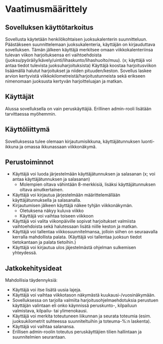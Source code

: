# Vaatimusmäärittely

## Sovelluksen käyttötarkoitus

Sovellusta käytetään henkilökohtaisen juoksukalenterin suunnitteluun. Päästäkseen suunnittelemaan juoksukalenteria, käyttäjän on kirjauduttava sovelluksen.
Tämän jälkeen käyttäjä merkitsee omaan viikkokalenteriinsa tulevan viikon harjoituksensa eri vaihtoehdoista (juoksu/pyöräily/kävely/uinti/lihaskunto/lihashuolto/muu).  (x; käyttäjä voi antaa tiedot tulevista juoksuharjoituksista)
Käyttäjä koostaa harjoitusviikon lisäämällä halutut harjoitukset ja niiden pituuden/keston. Sovellus laskee arvion kertyvistä viikkokilometreistä/harjoitustunneista sekä erikseen nimenomaan juoksusta kertyvän harjoitteluajan ja matkan. 

## Käyttäjät

Alussa sovelluksella on vain peruskäyttäjiä. Erillinen admin-rooli lisätään tarvittaessa myöhemmin.

## Käyttöliittymä

Sovelluksessa tulee olemaan kirjautumisikkuna, käyttäjätunnuksen luonti-ikkuna ja omassa ikkunassaan viikkonäkymä. 

## Perustoiminnot

- Käyttäjä voi luoda järjestelmään käyttäjätunnuksen ja salasanan (x; voi antaa käyttäjätunnuksen ja salasanan)
  - Molempien oltava vähintään 8-merkkisiä, lisäksi käyttäjätunnuksen oltava ainutkertainen.
- Käyttäjä voi kirjautua järjestelmään määrittelemällään käyttäjätunnuksella ja salasanalla.
- Kirjautumisen jälkeen käyttäjä näkee tyhjän viikkonäkymän.
  - Oletuksena näkyy kuluva viikko
  - Käyttäjä voi vaihtaa toiseen viikkoon
- Käyttäjä voi valita viikonpäiville sopivat harjoitukset valmiista vaihtoehdoista sekä halutessaan lisätä niille keston ja matkan. 
- Käyttäjä voi tallentaa viikkosuunnitelmansa, jolloin siihen on seuraavalla kerralla mahdollista palata. (Käyttäjä voi tallentaa juoksun tiedot tietokantaan ja palata tietoihin.)
- Käyttäjä voi kirjautua ulos jäjestelmästä ohjelman sulkemisen yhteydessä.


## Jatkokehitysideat

Mahdollisia täydennyksiä:

- Käyttäjä voi itse lisätä uusia lajeja.
- Käyttäjä voi vaihtaa viikkotason näkymästä kuukausi-/vuosinäkymään.
- Sovelluksessa on tarjolla valmiita harjoitusohjelmaehdotuksia perustuen käyttäjän valintaan eli onko käynnissä peruskunto-, kilpailuun valmistava, kilpailu- tai ylimenokausi.
- Käyttäjä voi merkita toteutuneen liikunnan ja seurata toteumia (esim. juoksukilometrit suhteessa suunniteltuihin ja toteuma-%:n laskenta).
- Käyttäjä voi vaihtaa salanansa.
- Erillisen admin-roolin toteutus peruskäyttäjien tilien hallintaan ja suunnitelmien seurantaan.
